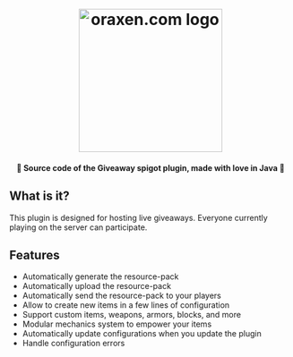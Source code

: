 <h1 align="center">
  <br>
  <img src="https://cdn.discordapp.com/attachments/829401669715886080/1315669702906740786/Gift-logo-shop-box-symbol-vector-icon-Graphics-7998375-1-1-580x387-removebg-preview.png?ex=67584065&is=6756eee5&hm=9f77d0f89ac0d550ebbf6ea3414e758421ed9342750963ea5a1361cff7b5adb5&" alt="oraxen.com logo" width="256">
  <br>
</h1>

<h4 align="center">🎁 Source code of the Giveaway spigot plugin, made with love in Java 🎁</h4>

## What is it?

This plugin is designed for hosting live giveaways. Everyone currently playing on the server can participate.

## Features

- Automatically generate the resource-pack
- Automatically upload the resource-pack
- Automatically send the resource-pack to your players
- Allow to create new items in a few lines of configuration
- Support custom items, weapons, armors, blocks, and more
- Modular mechanics system to empower your items
- Automatically update configurations when you update the plugin
- Handle configuration errors
